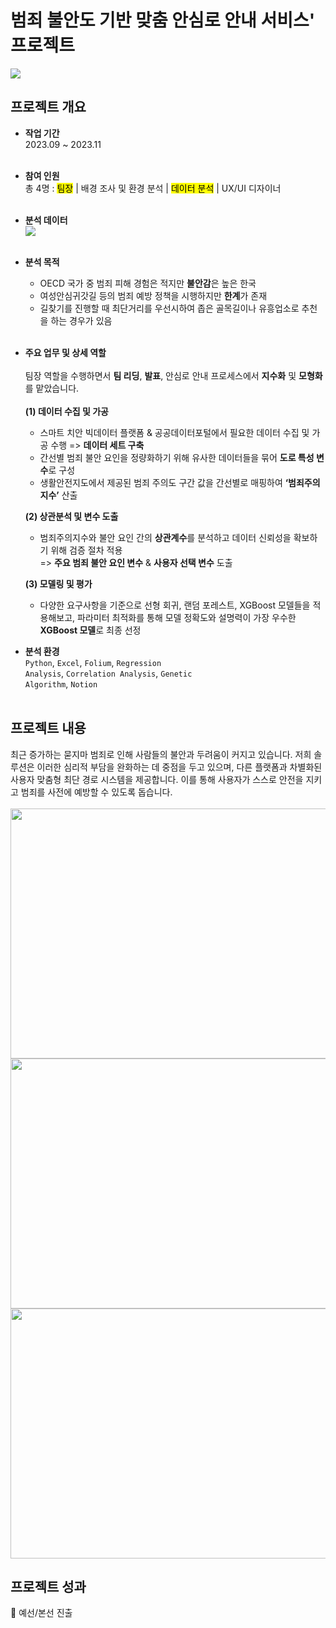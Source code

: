 # 범죄 불안도 기반 맞춤 안심로 안내 서비스' 프로젝트
<img src="https://github.com/user-attachments/assets/b8dbfd8c-bf2e-4ae7-b2d9-61a05f9756b0">


## 프로젝트 개요
- **작업 기간** <br>
2023.09 ~ 2023.11 <br><br>

- **참여 인원** <br>
총 4명 : <mark>팀장</mark>  |  배경 조사 및 환경 분석  |  <mark>데이터 분석</mark>  |  UX/UI 디자이너 <br><br>

- **분석 데이터** <br>
  <img src="https://github.com/user-attachments/assets/569ca7c0-92e8-4190-aa78-e4f2adb9676e">
  <br><br>
  
- **분석 목적** <br>
  - OECD 국가 중 범죄 피해 경험은 적지만 **불안감**은 높은 한국 <br>
  - 여성안심귀갓길 등의 범죄 예방 정책을 시행하지만 **한계**가 존재 <br>
  - 길찾기를 진행할 때 최단거리를 우선시하여 좁은 골목길이나 유흥업소로 추천을 하는 경우가 있음 <br><br>
  
- **주요 업무 및 상세 역할** <br><br>
팀장 역할을 수행하면서 **팀 리딩**, **발표**, 안심로 안내 프로세스에서 **지수화** 및 **모형화**를 맡았습니다. <br><br>
  **(1) 데이터 수집 및 가공**
  - 스마트 치안 빅데이터 플랫폼 & 공공데이터포털에서 필요한 데이터 수집 및 가공 수행 => **데이터 세트 구축**
  - 간선별 범죄 불안 요인을 정량화하기 위해 유사한 데이터들을 묶어 **도로 특성 변수**로 구성
  - 생활안전지도에서 제공된 범죄 주의도 구간 값을 간선별로 매핑하여 <b>‘범죄주의지수’</b> 산출 <br>
  
  **(2) 상관분석 및 변수 도출**
  - 범죄주의지수와 불안 요인 간의 **상관계수**를 분석하고 데이터 신뢰성을 확보하기 위해 검증 절차 적용 <br>
    => **주요 범죄 불안 요인 변수** & **사용자 선택 변수** 도출

  **(3) 모델링 및 평가**
  - 다양한 요구사항을 기준으로 선형 회귀, 랜덤 포레스트, XGBoost 모델들을 적용해보고, 파라미터 최적화를 통해 모델 정확도와 설명력이 가장 우수한 **XGBoost 모델**로 최종 선정



- **분석 환경** <br>
<code>Python</code>, <code>Excel</code>, <code>Folium</code>, <code>Regression Analysis</code>, <code>Correlation Analysis</code>, <code>Genetic Algorithm</code>, <code>Notion</code>
<br><br>

## 프로젝트 내용 <br>
최근 증가하는 묻지마 범죄로 인해 사람들의 불안과 두려움이 커지고 있습니다. 저희 솔루션은 이러한 심리적 부담을 완화하는 데 중점을 두고 있으며, 다른 플랫폼과 차별화된 사용자 맞춤형 최단 경로 시스템을 제공합니다. 이를 통해 사용자가 스스로 안전을 지키고 범죄를 사전에 예방할 수 있도록 돕습니다.<br><br>
<img src="https://github.com/user-attachments/assets/0bc248f0-4b8b-4290-88ec-2c419d15b8c3" width="800" height="400">
<img src="https://github.com/user-attachments/assets/9cbc9da8-fb48-41d3-8a77-917d109791f0" width="800" height="400">
<img src="https://github.com/user-attachments/assets/89194cf7-e8a9-4389-b17d-b76b70aa2a41" width="800" height="400">
<br>

## 프로젝트 성과 <br>
🏅  예선/본선 진출 <br>
